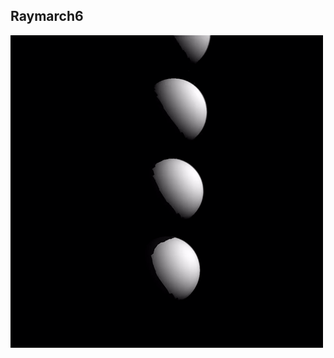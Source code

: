 ## Raymarch6

![Raymarch6](https://github.com/Nismit/glsl-output/blob/main/raymarch6/output-palette.gif)
